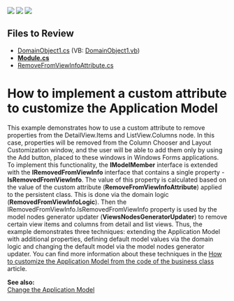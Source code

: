 <!-- default badges list -->
![](https://img.shields.io/endpoint?url=https://codecentral.devexpress.com/api/v1/VersionRange/128590989/23.1.5%2B)
[![](https://img.shields.io/badge/Open_in_DevExpress_Support_Center-FF7200?style=flat-square&logo=DevExpress&logoColor=white)](https://supportcenter.devexpress.com/ticket/details/E1679)
[![](https://img.shields.io/badge/📖_How_to_use_DevExpress_Examples-e9f6fc?style=flat-square)](https://docs.devexpress.com/GeneralInformation/403183)
<!-- default badges end -->
<!-- default file list -->




## Files to Review

* [DomainObject1.cs](./CS/DXExample.Module/DomainObject1.cs) (VB: [DomainObject1.vb](./VB/DXExample.Module/DomainObject1.vb))
* **[Module.cs](CS/CustomAttributeSolution/CustomAttributeSolution.Module/Module.cs)**
* [RemoveFromViewInfoAttribute.cs](CS/CustomAttributeSolution/CustomAttributeSolution.Module/RemoveFromViewInfoAttribute.cs)
<!-- default file list end -->
# How to implement a custom attribute to customize the Application Model


<p>This example demonstrates how to use a custom attribute to remove properties from the DetailView.Items and ListView.Columns node. In this case, properties will be removed from the Column Chooser and Layout Customization window, and the user will be able to add them only by using the Add button, placed to these windows in Windows Forms applications.<br />
To implement this functionality, the <strong>IModelMember</strong> interface is extended with the <strong>IRemovedFromViewInfo</strong> interface that contains a single property - <strong>IsRemovedFromViewInfo</strong>. The value of this property is calculated based on the value of the custom attribute (<strong>RemoveFromViewInfoAttribute</strong>) applied to the persistent class. This is done via the domain logic (<strong>RemovedFromViewInfoLogic</strong>). Then the IRemovedFromViewInfo.IsRemovedFromViewInfo property is used by the model nodes generator updater (<strong>ViewsNodesGeneratorUpdater</strong>) to remove certain view items and columns from detail and list views. Thus, the example demonstrates three techniques: extending the Application Model with additional properties, defining default model values via the domain logic and changing the default model via the model nodes generator updater. You can find more information about these techniques in the <a href="https://www.devexpress.com/Support/Center/p/K18252">How to customize the Application Model from the code of the business class</a> article.</p><p><strong>See al</strong><strong>so:</strong><br />
<a href="https://docs.devexpress.com/eXpressAppFramework/403527/ui-construction/application-model-ui-settings-storage/change-application-model">Change the Application Model</a></p>

<br/>


